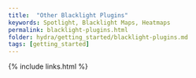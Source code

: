 ```yaml
---
title:  "Other Blacklight Plugins"
keywords: Spotlight, Blacklight Maps, Heatmaps
permalink: blacklight-plugins.html
folder: hydra/getting_started/blacklight-plugins.md
tags: [getting_started]
---
```



{% include links.html %}
